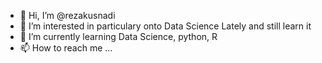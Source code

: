 - 👋 Hi, I’m @rezakusnadi
- 👀 I’m interested in particulary onto Data Science Lately and still learn it
- 🌱 I’m currently learning Data Science, python, R
- 📫 How to reach me ...

<!---
rezakusnadi/rezakusnadi is a ✨ special ✨ repository because its `README.md` (this file) appears on your GitHub profile.
You can click the Preview link to take a look at your changes.
--->
